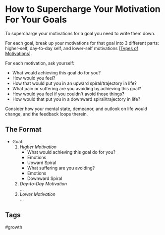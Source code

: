 # How to Supercharge Your Motivation For Your Goals

To supercharge your motivations for a goal you need to write them down.  

For each goal, break up your motivations for that goal into 3 different parts: higher-self, day-to-day self, and lower-self motivations [[Types of Motivations](../202402280215)].  

For each motivation, ask yourself:  
* What would achieving this goal do for you?
* How would you feel?
* How that would put you in an upward spiral/trajectory in life?
* What pain or suffering are you avoiding by achieving this goal?
* How would you feel if you couldn't avoid those things?
* How would that put you in a downward spiral/trajectory in life?

Consider how your mental state, demeanor, and outlook on life would change, and the feedback loops therein.  

## The Format
* Goal
    1. *Higher Motivation*
        * What would achieving this goal do for you?
        * Emotions
        * Upward Spiral
        * What suffering are you avoiding?  
        * Emotions  
        * Downward Spiral
    2. *Day-to-Day Motivation*  
    ...
    3. *Lower Motivation*  
    ...

## Tags
#growth
